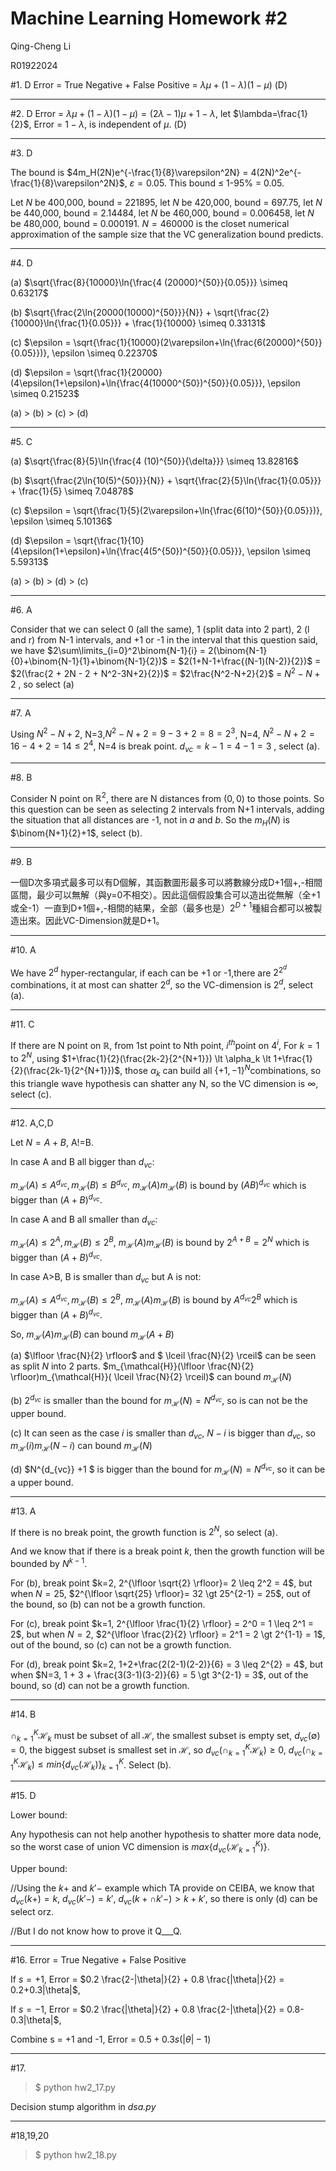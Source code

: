 Machine Learning Homework #2
============================
Qing-Cheng Li 

R01922024

#1. D
Error = True Negative + False Positive = $\lambda\mu + (1-\lambda)(1-\mu)$ (D)

----

#2. D
Error = $\lambda\mu + (1-\lambda)(1-\mu) = (2\lambda-1)\mu+1-\lambda$, let $\lambda=\frac{1}{2}$, Error = $1-\lambda$, is independent of $\mu$. (D) 

----

#3. D

The bound is $4m_H(2N)e^{-\frac{1}{8}\varepsilon^2N} = 4(2N)^2e^{-\frac{1}{8}\varepsilon^2N}$, $\varepsilon=0.05$. This bound $\leq$ 1-95% = 0.05.

Let $N$ be 400,000, bound = 221895, let $N$ be 420,000, bound = 697.75, let $N$ be 440,000, bound = 2.14484, let $N$ be 460,000, bound = 0.006458, let $N$ be 480,000, bound = 0.000191. $N=460000$ is the closet numerical approximation of the sample size that the VC generalization bound predicts.

----

#4. D

(a) $\sqrt{\frac{8}{10000}\ln{\frac{4 (20000)^{50}}{0.05}}} \simeq 0.63217$

(b) $\sqrt{\frac{2\ln{20000(10000)^{50}}}{N}} + \sqrt{\frac{2}{10000}\ln{\frac{1}{0.05}}} + \frac{1}{10000} \simeq 0.33131$

(c) $\epsilon = \sqrt{\frac{1}{10000}(2\varepsilon+\ln{\frac{6(20000)^{50}}{0.05}})}, \epsilon \simeq 0.22370$

(d) $\epsilon = \sqrt{\frac{1}{20000}(4\epsilon(1+\epsilon)+\ln{\frac{4(10000^{50})^{50}}{0.05}}}, \epsilon \simeq 0.21523$

(a) > (b) > (c) > (d)

----

#5. C

(a) $\sqrt{\frac{8}{5}\ln{\frac{4 (10)^{50}}{\delta}}} \simeq 13.82816$

(b) $\sqrt{\frac{2\ln{10(5)^{50}}}{N}} + \sqrt{\frac{2}{5}\ln{\frac{1}{0.05}}} + \frac{1}{5} \simeq 7.04878$

(c) $\epsilon = \sqrt{\frac{1}{5}(2\varepsilon+\ln{\frac{6(10)^{50}}{0.05}})}, \epsilon \simeq 5.10136$

(d) $\epsilon = \sqrt{\frac{1}{10}(4\epsilon(1+\epsilon)+\ln{\frac{4(5^{50})^{50}}{0.05}}}, \epsilon \simeq 5.59313$

(a) > (b) > (d) > (c)

----

#6. A

Consider that we can select 0 (all the same), 1 (split data into 2 part), 2 (l and r) from N-1 intervals, and +1 or -1 in the interval that this question said, we have $2\sum\limits_{i=0}^2\binom{N-1}{i} = 2(\binom{N-1}{0}+\binom{N-1}{1}+\binom{N-1}{2})$ = $2(1+N-1+\frac{(N-1)(N-2)}{2})$ = $2(\frac{2 + 2N - 2 + N^2-3N+2}{2})$ = $2\frac{N^2-N+2}{2}$ = $N^2-N+2$ , so select (a)

----

#7. A

Using $N^2-N+2$, N=3,$N^2-N+2=9-3+2=8=2^3$, N=4, $N^2-N+2=16-4+2=14\leq2^4$, N=4 is break point. $d_{vc}=k-1=4-1=3$ , select (a). 

----

#8. B

Consider N point on $\mathbb{R}^2$, there are N distances from $(0,0)$ to those points. So this question can be seen as selecting 2 intervals from N+1 intervals, adding the situation that all distances are -1, not in $a$ and $b$. So the $m_H(N)$ is $\binom{N+1}{2}+1$, select (b).

----

#9. B

一個D次多項式最多可以有D個解，其函數圖形最多可以將數線分成D+1個+,-相間區間，最少可以無解（與y=0不相交）。因此這個假設集合可以造出從無解（全+1或全-1）一直到D+1個+,-相間的結果，全部（最多也是）$2^{D+1}$種組合都可以被製造出來。因此VC-Dimension就是D+1。

----

#10. A

We have $2^d$ hyper-rectangular, if each can be +1 or -1,there are $2^{2^d}$ combinations, it at most can shatter $2^d$, so the VC-dimension is $2^d$, select (a).

----

#11. C

If there are N point on $\mathbb{R}​$, from 1st point to Nth point, $i^{th}​$ point on $4^{i}​$, For $k=1​$ to $2^N​$, using $1+\frac{1}{2}(\frac{2k-2}{2^{N+1}}) \lt \alpha_k \lt 1+\frac{1}{2}(\frac{2k-1}{2^{N+1}})​$, those $\alpha_k​$ can build all $\{+1,-1\}^N​$ combinations, so this triangle wave hypothesis can shatter any N, so the VC dimension is $\infty​$, select (c).

----

#12. A,C,D

Let $N=A+B$, A!=B. 

In case A and B all bigger than $d_{vc}$:

$m_{\mathcal{H}}(A) \leq A^{d_{vc}},m_{\mathcal{H}}(B) \leq B^{d_{vc}}$, $m_{\mathcal{H}}(A)m_{\mathcal{H}}(B)$ is bound by $(AB)^{d_{vc}}$ which is bigger than $(A+B)^{d_{vc}}$.

In case A and B all smaller than $d_{vc}$:

$m_{\mathcal{H}}(A) \leq 2^{A},m_{\mathcal{H}}(B) \leq 2^{B}$, $m_{\mathcal{H}}(A)m_{\mathcal{H}}(B)$ is bound by $2^{A+B}=2^N$ which is bigger than $(A+B)^{d_{vc}}$.

In case A>B, B is smaller than $d_{vc}$ but A is not:

$m_{\mathcal{H}}(A) \leq A^{d_{vc}},m_{\mathcal{H}}(B) \leq 2^{B}$, $m_{\mathcal{H}}(A)m_{\mathcal{H}}(B)$ is bound by $A^{d_{vc}}2^B$ which is bigger than $(A+B)^{d_{vc}}$.

So, $m_{\mathcal{H}}(A)m_{\mathcal{H}}(B)$ can bound $m_{\mathcal{H}}(A+B)$

(a) $\lfloor \frac{N}{2} \rfloor$ and $ \lceil \frac{N}{2} \rceil$ can be seen as split $N$ into 2 parts. $m_{\mathcal{H}}(\lfloor \frac{N}{2} \rfloor)m_{\mathcal{H}}( \lceil \frac{N}{2} \rceil)$ can bound $m_{\mathcal{H}}(N)$

(b) $2^{d_{vc}}$ is smaller than the bound for $m_{\mathcal{H}}(N) = N^{d_{vc}}$, so is can not be the upper bound.

(c) It can seen as the case  $i$ is smaller than $d_{vc}$, $N-i$ is bigger than $d_{vc}$, so $m_{\mathcal{H}}(i)m_{\mathcal{H}}(N-i)$ can bound $m_{\mathcal{H}}(N)$

(d) $N^{d_{vc}} +1 $ is bigger than the bound for $m_{\mathcal{H}}(N) = N^{d_{vc}}$, so it can be a upper bound.

----

#13. A

If there is no break point, the growth function is $2^N$, so select (a). 

And we know that if there is a break point $k$, then the growth function will be bounded by $N^{k-1}$. 

For (b), break point $k=2, 2^{\lfloor \sqrt{2} \rfloor}= 2 \leq 2^2 = 4$, but when $N=25$, $2^{\lfloor \sqrt{25} \rfloor}= 32 \gt 25^{2-1} = 25$, out of the bound, so (b) can not be a growth function. 

For (c), break point $k=1, 2^{\lfloor \frac{1}{2} \rfloor} = 2^0 = 1 \leq 2^1 = 2$, but when $N=2$, $2^{\lfloor \frac{2}{2} \rfloor} = 2^1 = 2 \gt 2^{1-1} = 1$, out of the bound, so (c) can not be a growth function. 

For (d), break point $k=2, 1+2+\frac{2(2-1)(2-2)}{6} = 3 \leq 2^{2} = 4$, but when $N=3, 1 + 3 + \frac{3(3-1)(3-2)}{6} = 5 \gt 3^{2-1} = 3$, out of the bound, so (d) can not be a growth function. 

----

#14. B

$\cap_{k=1}^{K}\mathcal{H}_k$ must be subset of all $\mathcal{H}$, the smallest subset is empty set, $d_{vc}(\emptyset) = 0$, the biggest subset is smallest set in $\mathcal{H}$, so $d_{vc}(\cap_{k=1}^{K}\mathcal{H}_k) \geq 0$, $d_{vc}(\cap_{k=1}^{K}\mathcal{H}_k) \leq min\{d_{vc}(\mathcal{H}_k)\}_{k=1}^K$. Select (b).

----

#15. D

Lower bound:

Any hypothesis can not help another hypothesis to shatter more data node, so the worst case of union VC dimension is $max\{d_{vc}(\mathcal{H}_{k=1}^K)\}$.

Upper bound:

//Using the $k+$ and $k'-$ example which TA provide on CEIBA, we know that $d_{vc}(k+)=k$, $d_{vc}(k'-)=k'$, $d_{vc}(k+\cap k'-)>k+k'$, so there is only (d) can be select orz.

//But I do not know how to prove it Q___Q.

----

#16.
Error = True Negative + False Positive

If $s = +1$, Error = $0.2 \frac{2-|\theta|}{2} + 0.8 \frac{|\theta|}{2} = 0.2+0.3|\theta|$,

If $s=-1$, Error = $0.2 \frac{|\theta|}{2} + 0.8 \frac{2-|\theta|}{2} = 0.8-0.3|\theta|$,

Combine s = +1 and -1, Error = $0.5+0.3s(|\theta|-1)$

----

#17.

> $ python hw2_17.py

Decision stump algorithm in *dsa.py*

----

#18,19,20

> $ python hw2_18.py